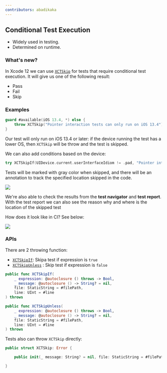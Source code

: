 ```yaml
---
contributors: abadikaka
---
```


## Conditional Test Execution

- Widely used in testing. 
- Determined on runtime. 

### What's new?

In Xcode 12 we can use [`XCTSkip`][skipDoc] for tests that require conditional test execution. It will give us one of the following result:

* Pass
* Fail
* Skip

### Examples

```swift
guard #available(iOS 13.4, *) else {
    throw XCTSkip("Pointer interaction tests can only run on iOS 13.4")
}
```

Our test will only run on iOS 13.4 or later: if the device running the test has a lower OS, then `XCTSkip` will be throw and the test is skipped.

We can also add conditions based on the device:

```swift
try XCTSkipIf(UIDevice.current.userInterfaceIdiom != .pad, "Pointer interaction tests are for iPad only")
```

Tests will be marked with gray color when skipped, and there will be an annotation to track the specified location skipped in the code.

![][test_1]

We're also able to check the results from the **test navigator** and **test report**. With the test report we can also see the reason why and where is the location of the skipped test

How does it look like in CI? See below:

![][test_2]

### APIs

There are 2 throwing function:

* [`XCTSkipIf`][skipIfDoc]: Skipa test if expression is `true`
* [`XCTSkipUnless`][skipUnlessDoc] : Skip test if expression is `false`

```swift
public func XCTSkipIf(
    _ expression: @autoclosure () throws -> Bool, 
    _ message: @autoclosure () -> String? = nil, 
    file: StaticString = #filePath, 
    line: UInt = #line
) throws

public func XCTSkipUnless(
    _ expression: @autoclosure () throws -> Bool, 
    _ message: @autoclosure () -> String? = nil, 
    file: StaticString = #filePath, 
    line: UInt = #line
) throws
```

Tests also can throw `XCTSkip` directly:

```swift
public struct XCTSkip: Error {

    public init(_ message: String? = nil, file: StaticString = #filePath, line: UInt = #line)

}
```

[test_1]: ../../../images/notes/wwdc20/10164/test_1.png
[test_2]: ../../../images/notes/wwdc20/10164/test_2.png

[skipDoc]: https://developer.apple.com/documentation/xctest/xctskip
[skipIfDoc]: https://developer.apple.com/documentation/xctest/3521325-xctskipif
[skipUnlessDoc]: https://developer.apple.com/documentation/xctest/3521326-xctskipunless
